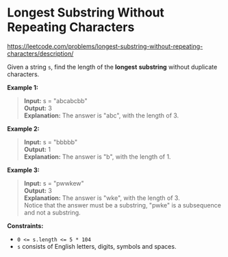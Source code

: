 # Longest Substring Without Repeating Characters

https://leetcode.com/problems/longest-substring-without-repeating-characters/description/


Given a string  `s`, find the length of the  **longest**  **substring**  without duplicate characters.

**Example 1:**

> **Input:** s = "abcabcbb"\
> **Output:** 3\
> **Explanation:** The answer is "abc", with the length of 3.

**Example 2:**

> **Input:** s = "bbbbb"\
> **Output:** 1\
> **Explanation:** The answer is "b", with the length of 1.

**Example 3:**

> **Input:** s = "pwwkew"\
> **Output:** 3\
> **Explanation:** The answer is "wke", with the length of 3.\
> Notice that the answer must be a substring, "pwke" is a subsequence and not a substring.

**Constraints:**

-   `0 <= s.length <= 5 * 104`
-   `s`  consists of English letters, digits, symbols and spaces.
